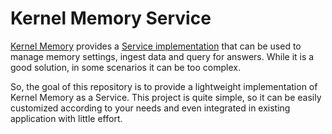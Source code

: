 # Kernel Memory Service

[Kernel Memory](https://github.com/microsoft/kernel-memory) provides a [Service implementation](https://github.com/microsoft/kernel-memory/tree/main/service/Service) that can be used to manage memory settings, ingest data and query for answers. While it is a good solution, in some scenarios it can be too complex.

So, the goal of this repository is to provide a lightweight implementation of Kernel Memory as a Service. This project is quite simple, so it can be easily customized according to your needs and even integrated in existing application with little effort.
